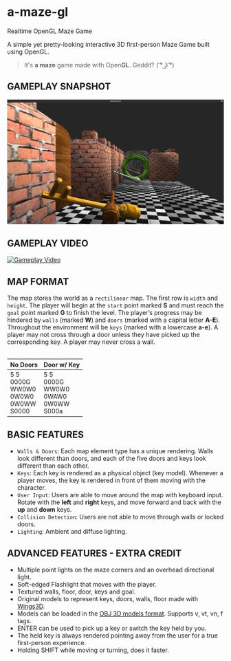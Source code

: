 # a-maze-gl
Realtime OpenGL Maze Game

A simple yet pretty-looking interactive 3D first-person Maze Game built using OpenGL.
>It's **a maze** game made with Open**GL**. Geddit? ( ͡° ͜ʖ ͡°)

## GAMEPLAY SNAPSHOT
![Game Snapshot](res/game.png)

## GAMEPLAY VIDEO
[![Gameplay Video](https://imgur.com/fDrZ3SX.png)](https://www.youtube.com/watch?v=xQQIzod7fCU)

## MAP FORMAT
The map stores the world as a `rectilinear` map. The first row is `width` and
`height`. The player will begin at the `start` point marked **S** and must reach the `goal` point marked
**G** to finish the level. The player’s progress may be hindered by `walls` (marked **W**) and
`doors` (marked with a capital letter **A-E**). Throughout the environment will be `keys`
(marked with a lowercase **a-e**). A player may not cross through a door unless they
have picked up the corresponding key. A player may never cross a wall.
<br><br>

No Doors | Door w/ Key
---| ---
5 5<br>0000G<br>WW0W0<br>0W0W0<br>0W0WW<br>S0000 | 5 5<br>0000G<br>WW0W0<br>0WAW0<br>0W0WW<br>S000a

## BASIC FEATURES
* `Walls & Doors`: Each map element type has a unique rendering. Walls look different than doors,
and each of the five doors and keys look different than each other.
* `Keys`: Each key is rendered as a physical object (key model). Whenever a player moves,
the key is rendered in front of them moving with the character.
* `User Input`: Users are able to move around the map with keyboard input.
Rotate with the **left** and **right** keys, and move forward and back with the **up** and **down** keys.
* `Collision Detection`: Users are not able to move through walls or locked
doors.
* `Lighting`: Ambient and diffuse lighting.

## ADVANCED FEATURES - EXTRA CREDIT
* Multiple point lights on the maze corners and an overhead directional light.
* Soft-edged Flashlight that moves with the player.
* Textured walls, floor, door, keys and goal.
* Original models to represent keys, doors, walls, floor made with [Wings3D](http://www.wings3d.com).
* Models can be loaded in the [OBJ 3D models format](http://enwp.org/Wavefront_.obj_file). Supports v, vt, vn, f tags.
* ENTER can be used to pick up a key or switch the key held by you.
* The held key is always rendered pointing away from the user for a true first-person experience.
* Holding SHIFT while moving or turning, does it faster.
